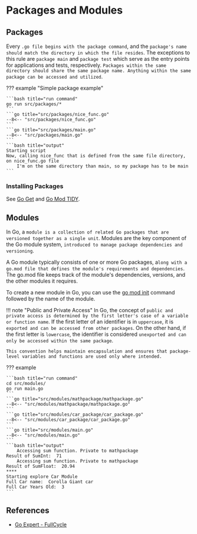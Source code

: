 # Packages and Modules

## Packages

Every `.go file begins with the package command`, and the `package's name should match the directory in which the file resides`. The exceptions to this rule are `package main` and `package test` which serve as the entry points for applications and tests, respectively. `Packages within the same directory should share the same package name. Anything within the same package can be accessed and utilized`.

??? example "Simple package example"

    ```bash title="run command"
    go run src/packages/*
    ```
    ```go title="src/packages/nice_func.go"
    --8<-- "src/packages/nice_func.go"
    ```
    ```go title="src/packages/main.go"
    --8<-- "src/packages/main.go"
    ```
    ```bash title="output"
    Starting script
    Now, calling nice_func that is defined from the same file directory, on nice_func.go file
        I'm on the same directory than main, so my package has to be main
    ```

### Installing Packages

See [Go Get](go_cli.md#go-get) and [Go Mod TIDY](go_cli.md#go-mod-tidy).

## Modules

In Go, a `module is a collection of related Go packages that are versioned together as a single unit`. Modules are the key component of the Go module system, `introduced to manage package dependencies and versioning`.

A Go module typically consists of one or more Go packages, a`long with a go.mod file that defines the module's requirements and dependencies`. The go.mod file keeps track of the module's dependencies, versions, and the other modules it requires.

To create a new module in Go, you can use the [go mod init](go_cli.md#go-mod) command followed by the name of the module.

!!! note "Public and Private Access"
    In Go, the concept of `public and private access is determined by the first letter's case of a variable or function name`. If the first letter of an identifier is in `uppercase`, it is `exported and can be accessed from other packages`. On the other hand, if the first letter is `lowercase`, the identifier is considered `unexported and can only be accessed within the same package`.

    This convention helps maintain encapsulation and ensures that package-level variables and functions are used only where intended.

??? example

    ```bash title="run command"
    cd src/modules/
    go run main.go
    ```
    ```go title="src/modules/mathpackage/mathpackage.go"
    --8<-- "src/modules/mathpackage/mathpackage.go"
    ```
    ```go title="src/modules/car_package/car_package.go"
    --8<-- "src/modules/car_package/car_package.go"
    ```
    ```go title="src/modules/main.go"
    --8<-- "src/modules/main.go"
    ```
    ```bash title="output"
        Accessing sum function. Private to mathpackage
    Result of SumInt:  71
        Accessing sum function. Private to mathpackage
    Result of SumFloat:  20.94
    ****
    Starting explore Car Module
    Full Car name:  Corolla Giant car
    Full Car Years Old:  3
    ```

## References

- [Go Expert - FullCycle](https://goexpert.fullcycle.com.br/curso/)
